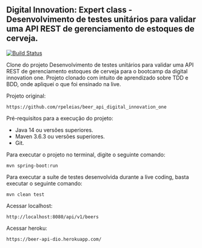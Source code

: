 <h2>Digital Innovation: Expert class - Desenvolvimento de testes unitários para validar uma API REST de gerenciamento de estoques de cerveja.</h2>

[![Build Status](https://travis-ci.org/AquillaSLeite/beer_api_digital_innovation_one.svg?branch=main)](https://travis-ci.org/github/AquillaSLeite/beer_api_digital_innovation_one)

Clone do projeto Desenvolvimento de testes unitários para validar uma API REST de gerenciamento estoques de cerveja para o bootcamp da digital innovation one.
Projeto clonado com intuito de aprendizado sobre TDD e BDD, onde apliquei o que foi ensinado na live.

Projeto original: 

```
https://github.com/rpeleias/beer_api_digital_innovation_one
```

Pré-requisitos para a execução do projeto:

* Java 14 ou versões superiores.
* Maven 3.6.3 ou versões superiores.
* Git.

Para executar o projeto no terminal, digite o seguinte comando:

```shell script
mvn spring-boot:run 
```

Para executar a suíte de testes desenvolvida durante a live coding, basta executar o seguinte comando:

```shell script
mvn clean test
```

Acessar localhost:

```
http://localhost:8080/api/v1/beers
```

Acessar heroku:
```
https://beer-api-dio.herokuapp.com/
```